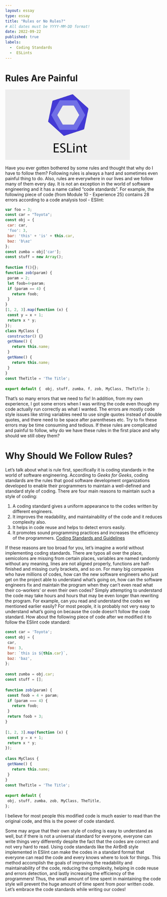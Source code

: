 ```yaml
---
layout: essay
type: essay
title: "Rules or No Rules?"
# All dates must be YYYY-MM-DD format!
date: 2022-09-22
published: true
labels:
  -  Coding Standards
  -  ESLints
---
```


# Rules Are Painful

<img width="400px" class="rounded float-start pe-4" src="../img/essays/ESLint.jpeg">

Have you ever gotten bothered by some rules and thought that why do I have to follow them? Following rules is always a hard and sometimes even painful thing to do. Also, rules are everywhere in our lives and we follow many of them every day. It is not an exception in the world of software engineering and it has a name called “code standards”. For example, the following piece of code (from Module 10 - Experience 25) contains 28 errors according to a code analysis tool - ESlint:

```js
var foo = 3;
const car = "Toyota";
const obj = {
 car: car,
 'foo': 3,
 bar: 'this' + 'is' + this.car,
 baz: 'b\az'
};
const zumba = obj['car'];
const stuff = new Array();

function f(){};
function zob(param) {
 param = 2;
 let foob=4+param;
 if (param == 4) {
   return foob;
 }
}
[1, 2, 3].map(function (x) {
 const y = x + 1;
 return x * y;
});
class MyClass {
 constructor() {}
 getName() {
   return this.name;
 }
 getName() {
   return this.name;
 }
}
const TheTitle = 'The Title';

export default {  obj, stuff, zumba, f, zob, MyClass, TheTitle };
```

That’s so many errors that we need to fix! In addition, from my own experience, I got some errors when I was writing the code even though my code actually run correctly as what I wanted. The errors are mostly code style issues like string variables need to use single quotes instead of double quotes, and there need to be space after parentheses etc. Try to fix these errors may be time consuming and tedious. If these rules are complicated and painful to follow, why do we have these rules in the first place and why should we still obey them? 

# Why Should We Follow Rules?

Let’s talk about what is rule first, specifically it is coding standards in the world of software engineering. According to *Geeks for Geeks*, coding standards are the rules that good software development organizations developed to enable their programmers to maintain a well-defined and standard style of coding. There are four main reasons to maintain such a style of coding: 
1. A coding standard gives a uniform appearance to the codes written by different engineers.
2. It improves the readability, and maintainability of the code and it reduces complexity also.
3. It helps in code reuse and helps to detect errors easily.
4. It promotes sound programming practices and increases the efficiency of the programmers. 
[Coding Standards and Guidelines](https://www.geeksforgeeks.org/coding-standards-and-guidelines/)

If these reasons are too broad for you, let’s imagine a world without implementing coding standards. There are typos all over the place, semicolons are missing from certain places, variables are named randomly without any meaning, lines are not aligned properly, functions are half-finished and missing curly brackets, and so on. For many big companies who have millions of codes, how can the new software engineers who just get on the project able to understand what’s going on, how can the software engineers fix and maintain the program when they can’t even read what their co-workers’ or even their own codes? Simply attempting to understand the code may take hours and hours that may be even longer than rewriting the program. For example, can you read and understand the codes we mentioned earlier easily? For most people, it is probably not very easy to understand what’s going on because the code doesn’t follow the code standard. How about the following piece of code after we modified it to follow the ESlint code standard:

```js
const car = 'Toyota';
const obj = {
 car,
 foo: 3,
 bar: `this is ${this.car}`,
 baz: 'baz',
};

const zumba = obj.car;
const stuff = [];

function zob(param) {
 const foob = 4 + param;
 if (param === 4) {
   return foob;
 }
 return foob + 3;
}

[1, 2, 3].map(function (x) {
 const y = x + 1;
 return x * y;
});

class MyClass {
 getName() {
   return this.name;
 }
}
const TheTitle = 'The Title';

export default {
 obj, stuff, zumba, zob, MyClass, TheTitle,
};
```

I believe for most people this modified code is much easier to read than the original code, and this is the power of code standard. 

Some may argue that their own style of coding is easy to understand as well, but if there is not a universal standard for everyone, everyone can write things very differently despite the fact that the codes are correct and not very hard to read. Using code standards like the AirBnB style implemented in ESlint can make the codes in a standard format that everyone can read the code and every knows where to look for things. This method accomplish the goals of improving the readability and maintainability of the code, reducing the complexity, helping in code reuse and errors detection, and lastly increasing the efficiency of the programmers! Thus, the small amount of time spent in maintaining the code style will prevent the huge amount of time spent from  poor written code. Let’s embrace the code standards while writing our codes!
